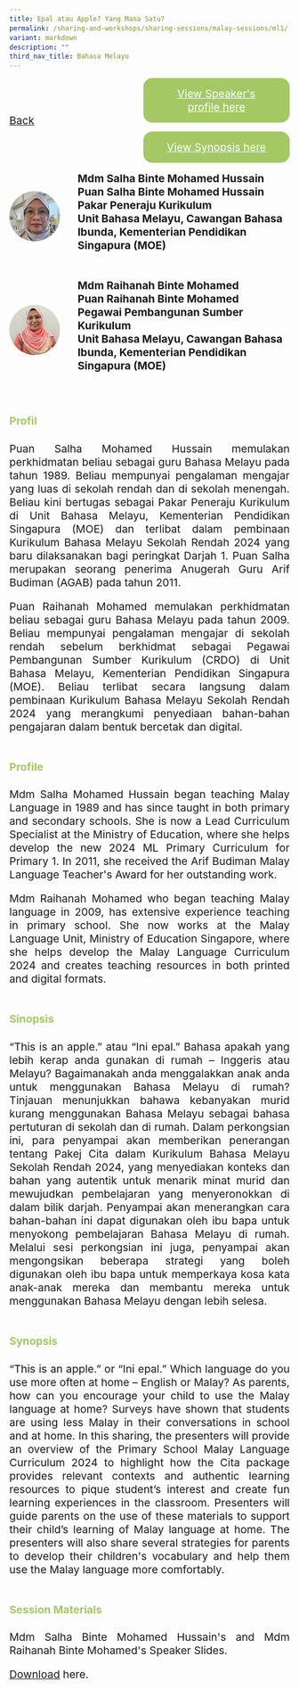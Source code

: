 ```yaml
---
title: Epal atau Apple? Yang Mana Satu?
permalink: /sharing-and-workshops/sharing-sessions/malay-sessions/ml1/
variant: markdown
description: ""
third_nav_title: Bahasa Melayu
---
```

<style>
.entry-title{
  font-size: 2.25rem;
  font-weight: 700;
  margin-bottom: 2rem;
  text-align: center;
}
.entry-content p{
  text-align: justify;
}

.entry-title.supported-by{
  margin-bottom: 0;
  margin-top: 3rem;
}

.entry-content .buttons-container{
  align-items: center;
  column-gap: 1rem;
  display: flex;
  flex-wrap: wrap;
  justify-content: center;
}
.entry-content .buttons-container .btn-link{
  background-color: #7431e8;
  border-radius: 0.4rem;
  color: #fff;
  font-size: 1.5rem;
  margin-bottom: 1rem;
  padding: 15px 20px;
  text-align: center;
  text-decoration: none;
  width: 15rem;
}
.entry-content .buttons-container .btn-link:hover{
  background-color: lightgrey;
}

.entry-content.sharing-sessions{
  align-items: center;
  display: flex;
  flex-direction: column;
  row-gap: 1.5rem;
}
.entry-content.sharing-sessions .session-item{
  align-items: flex-start;
  background-color:#d84178;
  border-radius: 0.5rem;
  color: #ffffff;
  row-gap: 2rem;
  display: flex;
  font-size: 1.1rem;
  flex-direction: column;
  line-height: 1.2;
  justify-content: space-between;
  margin-bottom: 2rem;
  padding: 1rem;
  width: 100%;
}
.entry-content.sharing-sessions .session-item .lower-wrapper{
  display: flex;
  flex-direction: column;
  row-gap: 2rem;
  width: 100%;
}
.entry-content.sharing-sessions .session-item .session-link{
  border: 2px solid lightgrey;
  border-radius: 0.5rem;
  padding: 1rem;
  text-align: center;
}
.entry-content.sharing-sessions .session-item .session-link a{
  color: #ffffff;
}

.entry-content.sharing-sessions.malay-sessions .session-item{
  background-color: #a3c864;
}

.entry-content.sharing-sessions.tamil-sessions .session-item,
.entry-content.sharing-sessions.preschools-exhibitors .session-item{
  background-color: #9b4490;
}

.entry-content.sharing-sessions.english-sessions .session-item{
  background-color: #fa0;
}

.entry-content.sharing-sessions.primary-secondary-exhibitors .session-item{
  background-color: #a3c864;
}

.entry-content.sharing-sessions .session-item .session-link:hover{
  background-color: lightgrey;
}

.entry-content.sharing-session-item{
  font-size: 1.2rem;
}
.entry-content.sharing-session-item .sharing-sessions-nav{
  align-items: center;
  column-gap: 1rem;
  display: flex;
  flex-wrap: wrap;
  justify-content: space-between;
  padding-bottom: 1rem;
}
.entry-content.sharing-session-item .sharing-sessions-nav .inner-nav-wrapper{
  column-gap: 1rem;
  display: flex;
  flex: 2;
  flex-wrap: wrap;
  justify-content: flex-end;
  row-gap: 1rem;
}
.entry-content.sharing-session-item .sharing-sessions-nav .inner-nav-wrapper .nav-btn{
  background-color: #d84178;
  border-radius: 1rem;
  color: #fff;
  padding: 1rem 2rem;
  text-align: center;
  width: 100%;
}
.entry-content.sharing-session-item.malay-session .sharing-sessions-nav .inner-nav-wrapper .nav-btn{
  background-color: #a3c864;
}
.entry-content.sharing-session-item.tamil-session .sharing-sessions-nav .inner-nav-wrapper .nav-btn{
  background-color: #9b4490;
}
.entry-content.sharing-session-item.english-session .sharing-sessions-nav .inner-nav-wrapper .nav-btn{
  background-color: #fa0;
}
.entry-content.sharing-session-item .sharing-sessions-nav .inner-nav-wrapper .nav-btn:hover{
  background-color: lightgrey;
}
.entry-content.sharing-session-item .profile-wrapper{
  align-items: center;
  display: flex;
  flex-direction: row;
  column-gap: 2rem;
}
.entry-content.sharing-session-item .profile-wrapper > div{
  flex: 1;
}
.entry-content.sharing-session-item .profile-photo-container{
  align-items: center;
  column-gap: 1rem;
  display: flex;
  flex-wrap: wrap;
  justify-content: space-between;
  row-gap: 1rem;
}
.entry-content.sharing-session-item .profile-photo{
  align-items: center;
  column-gap: 2rem;
  display: flex;
  flex-wrap: wrap;
  justify-content: center;
  row-gap: 2rem;
  margin-bottom: 2rem;
}
.entry-content.sharing-session-item .profile-photo img{
  border-radius: 100px;
  width: 200px;
}
.entry-content.sharing-session-item.awardee-item .profile-photo{
  width: 100%;
}
.entry-content.sharing-session-item .profile-name{
  font-weight: 700;
  margin-bottom: 3rem;
}
.entry-content.sharing-session-item h4{
  color: #d84178;
}
.entry-content.sharing-session-item.malay-session h4{
  color: #a3c864;
}
.entry-content.sharing-session-item.tamil-session h4{
  color: #9b4490;
}
.entry-content.sharing-session-item.english-session h4{
  color: #fa0;
}
.entry-content.sharing-session-item.awardee-item h3,
.entry-content.sharing-session-item.awardee-item h4{
  color: #4372d6;
}
.entry-content.sharing-session-item .section-wrapper{
  margin-bottom: 3rem;
}

.entry-content.awardees-container h4{
  font-weight: 700;
  margin-bottom: 3rem;
}
.entry-content.awardees-container a{
  text-decoration: none;
}
.entry-content.awardees-container .section-wrapper{
  margin-bottom: 10rem;
}
.entry-content.awardees-container .section-row{
  column-gap: 1rem;
  display: flex;
  flex-wrap: wrap;
  justify-content: space-around;
  row-gap: 1rem;
}
.entry-content.awardees-container .section-column{
  width: 30%;
}
.entry-content.awardees-container .awardee-wrapper{
  align-items: center;
  display: flex;
  flex-direction: column;
  justify-content: center;
  row-gap: 1rem;
}
.entry-content.awardees-container .awardee-wrapper .awardee-pic{
  width: 10rem;
}
.entry-content.awardees-container .awardee-wrapper .awardee-profile{
  color: #484848;
  text-align: center;
}
.entry-content.awardees-container .awardee-wrapper .name-english{
  font-size: 1.25rem;
  margin-bottom: 1rem;
}
.entry-content.awardees-container .awardee-wrapper .name-chinese{
  font-size: 1.25rem;
  margin-bottom: 1rem;
}

.entry-content .btntop{
  position: fixed;
  float: right;
  bottom: 20px;
  right: 80px;
  z-index: 99;
  border: none;
  background-color: #3bb9ff;
  cursor: pointer;
  padding: 15px;
  border-radius: 4px;
  color: #fff;
  font-weight: 600;
}

.coming-soon{
  color: #7431e8;
  font-size: 2rem;
  font-weight: 700;
  margin-top: 3rem;
  text-align: center;
}

@media all and (min-width: 40rem ){
  .entry-content.sharing-sessions{
    align-items: flex-start;
    display: flex;
    flex-direction: column;
    row-gap: 1.5rem;
  }

  .entry-content.sharing-session-item .profile-wrapper > div{
    flex: 0 1 auto;
  }
  
  .entry-content.sharing-sessions .session-item .lower-wrapper{
    align-items: center;
    flex-direction: row;
    justify-content: space-between;
  }

  .entry-content.sharing-session-item .sharing-sessions-nav .inner-nav-wrapper .nav-btn{
    width: 45%;
  }
}
</style>

<div class="entry-content sharing-session-item malay-session">
<div class="sharing-sessions-nav">
<a href="/sharing-and-workshops/sharing-sessions/malay-sessions/">Back</a>
<div class="inner-nav-wrapper">
<a class="nav-btn" href="#C1">View Speaker's profile here</a>
<a class="nav-btn" href="#C2">View Synopsis here</a>
</div>
</div>

<div class="profiles-container">
<div class="profile-wrapper">
<div class="profile-photo">
<img alt="Salha Binte Mohamed Hussain" src="/images/Sharing_sessions/salha-binte-mohamed-hussain.jpg">
</div>
<div class="profile-name">
Mdm Salha Binte Mohamed Hussain<br>
Puan Salha Binte Mohamed Hussain<br>
Pakar Peneraju Kurikulum<br>
Unit Bahasa Melayu, Cawangan Bahasa Ibunda, Kementerian Pendidikan Singapura (MOE)
</div>
</div>
<div class="profile-wrapper">
<div class="profile-photo">
<img alt="Raihanah Binte Mohamed" src="/images/Sharing_sessions/raihanah-binte-mohamed.jpg">
</div>
<div class="profile-name">
Mdm Raihanah Binte Mohamed<br>
Puan Raihanah Binte Mohamed<br>
Pegawai Pembangunan Sumber Kurikulum<br>
Unit Bahasa Melayu, Cawangan Bahasa Ibunda, Kementerian Pendidikan Singapura (MOE)
</div>
</div>
</div>

<div class="section-wrapper">
<h4 id="C1">Profil</h4>
<p>
Puan Salha Mohamed Hussain memulakan perkhidmatan beliau sebagai guru Bahasa Melayu pada tahun 1989. Beliau mempunyai pengalaman mengajar yang luas di sekolah rendah dan di sekolah menengah. Beliau kini bertugas sebagai Pakar Peneraju Kurikulum di Unit Bahasa Melayu, Kementerian Pendidikan Singapura (MOE) dan terlibat dalam pembinaan Kurikulum Bahasa Melayu Sekolah Rendah 2024 yang baru dilaksanakan bagi peringkat Darjah 1. Puan Salha merupakan seorang penerima Anugerah Guru Arif Budiman (AGAB) pada tahun 2011.
</p>
<p>
Puan Raihanah Mohamed memulakan perkhidmatan beliau sebagai guru Bahasa Melayu pada tahun 2009. Beliau mempunyai pengalaman mengajar di sekolah rendah sebelum berkhidmat sebagai Pegawai Pembangunan Sumber Kurikulum (CRDO) di Unit Bahasa Melayu, Kementerian Pendidikan Singapura (MOE). Beliau terlibat secara langsung dalam pembinaan Kurikulum Bahasa Melayu Sekolah Rendah 2024 yang merangkumi penyediaan bahan-bahan pengajaran dalam bentuk bercetak dan digital.
</p>
</div>

<div class="section-wrapper">
<h4>Profile</h4>
<p>
Mdm Salha Mohamed Hussain began teaching Malay Language in 1989 and has since taught in both primary and secondary schools. She is now a Lead Curriculum Specialist at the Ministry of Education, where she helps develop the new 2024 ML Primary Curriculum for Primary 1. In 2011, she received the Arif Budiman Malay Language Teacher's Award for her outstanding work.
</p>
<p>
Mdm Raihanah Mohamed who began teaching Malay language in 2009,  has extensive experience teaching in primary school. She now works at the Malay Language Unit, Ministry of Education Singapore, where she helps develop the Malay Language Curriculum 2024 and creates teaching resources in both printed and digital formats.
</p>
</div>

<div class="section-wrapper">
<h4 id="C2">Sinopsis</h4> 
<p>
“This is an apple.” atau “Ini epal.” Bahasa apakah yang lebih kerap anda gunakan di rumah – Inggeris atau Melayu? Bagaimanakah anda menggalakkan anak anda untuk menggunakan Bahasa Melayu di rumah? Tinjauan menunjukkan bahawa kebanyakan murid kurang menggunakan Bahasa Melayu sebagai bahasa pertuturan di sekolah dan di rumah. Dalam perkongsian ini, para penyampai akan memberikan penerangan tentang Pakej Cita dalam Kurikulum Bahasa Melayu Sekolah Rendah 2024, yang menyediakan konteks dan bahan yang autentik untuk menarik minat murid dan mewujudkan pembelajaran yang menyeronokkan di dalam bilik darjah. Penyampai akan menerangkan cara bahan-bahan ini dapat digunakan oleh ibu bapa untuk menyokong pembelajaran Bahasa Melayu di rumah. Melalui sesi perkongsian ini juga, penyampai akan mengongsikan beberapa strategi yang boleh digunakan oleh ibu bapa untuk memperkaya kosa kata anak-anak mereka dan membantu mereka untuk menggunakan Bahasa Melayu dengan lebih selesa.
</p>
</div>

<div class="section-wrapper">
<h4>Synopsis</h4> 
<p>
“This is an apple.” or “Ini epal.” Which language do you use more often at home – English or Malay? As parents, how can you encourage your child to use the Malay language at home? Surveys
have shown that students are using less Malay in their conversations in school and at home. In this sharing, the presenters will provide an overview of the Primary School Malay Language Curriculum 2024 to highlight how the Cita package provides relevant contexts and authentic learning resources to pique student’s interest and create fun learning experiences in the classroom. Presenters will guide parents on the use of these materials to support their child’s learning of Malay language at home. The presenters will also share several strategies for parents to develop their children's vocabulary and help them use the Malay language more comfortably.
</p>
</div>

<div class="section-wrapper">
	    <h4>Session Materials</h4>
    <p>Mdm Salha Binte Mohamed Hussain's and Mdm Raihanah Binte Mohamed's Speaker Slides.</p>
    <p><a download="Primary Team_MTL Symposium (Slides) 2024_FAIRED.pdf" target="_blank" href="/files/ML1.pdf">Download</a> here.</p>
</div>
</div>